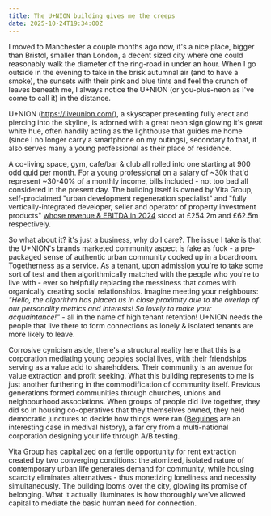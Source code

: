 ```yaml
---
title: The U+NION building gives me the creeps
date: 2025-10-24T19:34:00Z
---
```


I moved to Manchester a couple months ago now, it's a nice place, bigger than
Bristol, smaller than London, a decent sized city where one could reasonably
walk the diameter of the ring-road in under an hour. When I go outside in the
evening to take in the brisk autumnal air (and to have a smoke), the sunsets
with their pink and blue tints and feel the crunch of leaves beneath me, I
always notice the U+NION (or you-plus-neon as I've come to call it) in the
distance.

U+NION (<https://liveunion.com/>), a skyscaper presenting fully erect and
piercing into the skyline, is adorned with a great neon sign glowing it's great
white hue, often handily acting as the lighthouse that guides me home (since I
no longer carry a smartphone on my outings), secondary to that, it also serves
many a young professional as their place of residence.

A co-living space, gym, cafe/bar & club all rolled into one starting at 900 odd
quid per month. For a young professional on a salary of ~30k that'd represent
~30-40% of a monthly income, bills included - not too bad all considered in the
present day. The building itself is owned by Vita Group, self-proclaimed "urban
development regeneration specialist" and "fully vertically-integrated developer,
seller and operator of property investment products"
[whose revenue & EBITDA in 2024](https://find-and-update.company-information.service.gov.uk/company/11963176/filing-history/MzQ4MjM0MjkwOGFkaXF6a2N4/document?format=pdf&download=0)
stood at £254.2m and £62.5m respectively.

So what about it? it's just a business, why do I care?. The issue I take is that
the U+NION's brands marketed community aspect is fake as fuck - a pre-packaged
sense of authentic urban community cooked up in a boardroom. Togetherness as a
service. As a tenant, upon admission you're to take some sort of test and then
algorithmically matched with the people who you're to live with - ever so
helpfully replacing the messiness that comes with organically creating social
relationships. Imagine meeting your neighbours: _"Hello, the algorithm has
placed us in close proximity due to the overlap of our personality metrics and
interests! So lovely to make your acquaintance!"_ - all in the name of high
tenant retention! U+NION needs the people that live there to form connections as
lonely & isolated tenants are more likely to leave.

Corrosive cynicism aside, there's a structural reality here that this is a
corporation mediating young peoples social lives, with their friendships serving
as a value add to shareholders. Their community is an avenue for value
extraction and profit seeking. What this building represents to me is just
another furthering in the commodification of community itself. Previous
generations formed communities through churches, unions and neighbourhood
associations. When groups of people did live together, they did so in housing
co-operatives that they themselves owned, they held democratic junctures to
decide how things were ran
([Beguines](https://en.wikipedia.org/wiki/Beguines_and_Beghards) are an
interesting case in medival history), a far cry from a multi-national
corporation designing your life through A/B testing.

Vita Group has capitalized on a fertile opportunity for rent extraction created
by two converging conditions: the atomized, isolated nature of contemporary
urban life generates demand for community, while housing scarcity eliminates
alternatives - thus monetizing loneliness and necessity simultaneously. The
building looms over the city, glowing its promise of belonging. What it actually
illuminates is how thoroughly we've allowed capital to mediate the basic human
need for connection.
